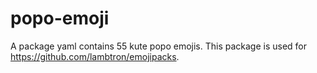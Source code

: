 # popo-emoji
A package yaml contains 55 kute popo emojis. This package is used for https://github.com/lambtron/emojipacks.
